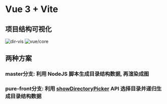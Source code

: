 # Vue 3 + Vite

 
## 项目结构可视化
![dir-vis](https://zerdocs.oss-cn-shanghai.aliyuncs.com/febasis/2023-02-12-15-41-36.png) 
![vue/core](https://zerdocs.oss-cn-shanghai.aliyuncs.com/febasis/202302121550366.gif)


## 两种方案
### master分支: 利用 NodeJS 脚本生成目录结构数据, 再渲染成图  
### pure-front分支: 利用 [showDirectoryPicker](https://developer.mozilla.org/en-US/docs/Web/API/Window/showDirectoryPicker) API 选择目录并递归生成目录结构数据 